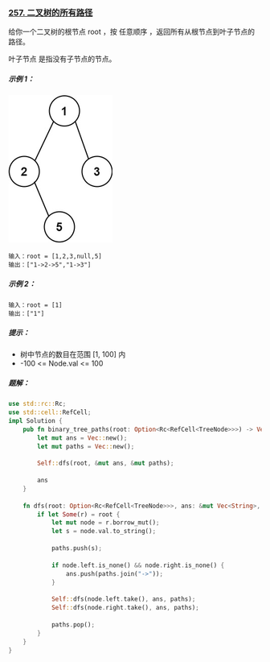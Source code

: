 ### [257. 二叉树的所有路径](https://leetcode.cn/problems/binary-tree-paths/)
给你一个二叉树的根节点 root ，按 任意顺序 ，返回所有从根节点到叶子节点的路径。

叶子节点 是指没有子节点的节点。


##### 示例 1：
![img.png](img.png)
```
输入：root = [1,2,3,null,5]
输出：["1->2->5","1->3"]
```

##### 示例 2：
```
输入：root = [1]
输出：["1"]
```

##### 提示：
- 树中节点的数目在范围 [1, 100] 内
- -100 <= Node.val <= 100

##### 题解：
```rust
use std::rc::Rc;
use std::cell::RefCell;
impl Solution {
    pub fn binary_tree_paths(root: Option<Rc<RefCell<TreeNode>>>) -> Vec<String> {
        let mut ans = Vec::new();
        let mut paths = Vec::new();

        Self::dfs(root, &mut ans, &mut paths);

        ans
    }

    fn dfs(root: Option<Rc<RefCell<TreeNode>>>, ans: &mut Vec<String>, paths: &mut Vec<String>) {
        if let Some(r) = root {
            let mut node = r.borrow_mut();
            let s = node.val.to_string();

            paths.push(s);

            if node.left.is_none() && node.right.is_none() {
                ans.push(paths.join("->"));
            }

            Self::dfs(node.left.take(), ans, paths);
            Self::dfs(node.right.take(), ans, paths);

            paths.pop();
        }
    }
}
```
